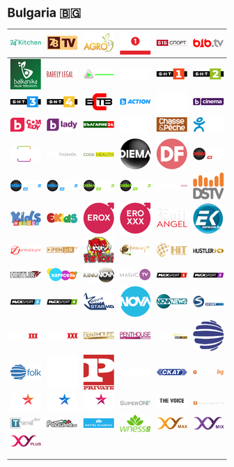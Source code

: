 # Bulgaria 🇧🇬

| ![24-kitchen] | ![7-8-tv] | ![agro-tv] | ![b1b-action] | ![b1b-sport] | ![b1b-tv] |
|:---:|:---:|:---:|:---:|:---:|:---:|
| ![balkanika-music-television] | ![barely-legal-tv] | ![bg-muic-channel] | ![bloomberg-tv-bulgaria] | ![bnt-1] | ![bnt-2] |
| ![bnt-3] | ![bnt-4] | ![bstv] | ![btv-action] | ![btv] | ![btv-cinema] |
| ![btv-comedy] | ![btv-lady] | ![bulgaria-24] | ![bulgaria-on-air] | ![chasse-et-peche] | ![city-tv] |
| ![classical-harmony] | ![code-fashion] | ![code-health] | ![diema] | ![diema-family] | ![diema-sport-hd] |
| ![diema-sport2-4k] | ![diema-sport2-hd] | ![diema-sport3-4k] | ![diema-sport3-hd] | ![dorcel-xxx] | ![dstv] |
| ![ectv-kids] | ![ekids] | ![erox] | ![eroxxx] | ![evil-angel] | ![evrokom] |
| ![fantazzy-tv] | ![fen-folk-tv] | ![fix-and-foxi] | ![folklor-tv] | ![hit-mix-music] | ![hustler-hd] |
| ![hustler-tv] | ![karusel] | ![kino-nova] | ![magic-tv] | ![max-sport-1] | ![max-sport-2] |
| ![max-sport-3] | ![max-sport-4] | ![movie-star] | ![nova] | ![nova-news] | ![nova-sport] |
| ![passion-xxx-2] | ![passion-xxx] | ![penthouse-gold] | ![penthouse-passion] | ![penthouse-reality-tv-bang-bros] | ![planeta] |
| ![planeta-folk] | ![playboy-tv] | ![private-tv] | ![ring] | ![skat] | ![sportal] |
| ![star-channel] | ![star-crime] | ![star-life] | ![super-one] | ![the-voice] | ![this-is-bulgaria] |
| ![travel-tv] | ![tv-rodina] | ![unitel-classica] | ![wness-tv] | ![xy-max] | ![xy-mix] |
| ![xy-plus] | ![space] | ![space] | ![space] | ![space] | ![space] |
| ![space] | ![space] | ![space] | ![space] | ![space] | ![space] |


[24-kitchen]:24-kitchen-bg.png
[7-8-tv]:7-8-tv-bg.png
[agro-tv]:agro-tv-bg.png
[b1b-action]:b1b-action-bg.png
[b1b-sport]:b1b-sport-bg.png
[b1b-tv]:b1b-tv-bg.png
[balkanika-music-television]:balkanika-music-television-bg.png
[barely-legal-tv]:barely-legal-tv-bg.png
[bg-muic-channel]:bg-muic-channel-bg.png
[bloomberg-tv-bulgaria]:bloomberg-tv-bulgaria-bg.png
[bnt-1]:bnt-1-bg.png
[bnt-2]:bnt-2-bg.png
[bnt-3]:bnt-3-bg.png
[bnt-4]:bnt-4-bg.png
[bstv]:bstv-bg.png
[btv-action]:btv-action-bg.png
[btv]:btv-bg.png
[btv-cinema]:btv-cinema-bg.png
[btv-comedy]:btv-comedy-bg.png
[btv-lady]:btv-lady-bg.png
[bulgaria-24]:bulgaria-24-bg.png
[bulgaria-on-air]:bulgaria-on-air-bg.png
[chasse-et-peche]:chasse-et-peche-bg.png
[city-tv]:city-tv-bg.png
[classical-harmony]:classical-harmony-bg.png
[code-fashion]:code-fashion-bg.png
[code-health]:code-health-bg.png
[diema]:diema-bg.png
[diema-family]:diema-family-bg.png
[diema-sport-hd]:diema-sport-hd-bg.png
[diema-sport2-4k]:diema-sport2-4k-bg.png
[diema-sport2-hd]:diema-sport2-hd-bg.png
[diema-sport3-4k]:diema-sport3-4k-bg.png
[diema-sport3-hd]:diema-sport3-hd-bg.png
[dorcel-xxx]:dorcel-xxx-bg.png
[dstv]:dstv-bg.png
[ectv-kids]:ectv-kids-bg.png
[ekids]:ekids-bg.png
[erox]:erox-bg.png
[eroxxx]:eroxxx-bg.png
[evil-angel]:evil-angel-bg.png
[evrokom]:evrokom-bg.png
[fantazzy-tv]:fantazzy-tv-bg.png
[fen-folk-tv]:fen-folk-tv-bg.png
[fix-and-foxi]:fix-and-foxi-bg.png
[folklor-tv]:folklor-tv-bg.png
[hit-mix-music]:hit-mix-music-bg.png
[hustler-hd]:hustler-hd-bg.png
[hustler-tv]:hustler-tv-bg.png
[karusel]:karusel-bg.png
[kino-nova]:kino-nova-bg.png
[magic-tv]:magic-tv-bg.png
[max-sport-1]:max-sport-1-bg.png
[max-sport-2]:max-sport-2-bg.png
[max-sport-3]:max-sport-3-bg.png
[max-sport-4]:max-sport-4-bg.png
[movie-star]:movie-star-bg.png
[nova]:nova-bg.png
[nova-news]:nova-news-bg.png
[nova-sport]:nova-sport-bg.png
[passion-xxx-2]:passion-xxx-2-bg.png
[passion-xxx]:passion-xxx-bg.png
[penthouse-gold]:penthouse-gold-bg.png
[penthouse-passion]:penthouse-passion-bg.png
[penthouse-reality-tv-bang-bros]:penthouse-reality-tv-bang-bros-bg.png
[planeta]:planeta-bg.png
[planeta-folk]:planeta-folk-bg.png
[playboy-tv]:playboy-tv-bg.png
[private-tv]:private-tv-bg.png
[ring]:ring-bg.png
[skat]:skat-bg.png
[sportal]:sportal-bg.png
[star-channel]:star-channel-bg.png
[star-crime]:star-crime-bg.png
[star-life]:star-life-bg.png
[super-one]:super-one-bg.png
[the-voice]:the-voice-bg.png
[this-is-bulgaria]:this-is-bulgaria-bg.png
[travel-tv]:travel-tv-bg.png
[tv-rodina]:tv-rodina-bg.png
[unitel-classica]:unitel-classica-bg.png
[wness-tv]:wness-tv-bg.png
[xy-max]:xy-max-bg.png
[xy-mix]:xy-mix-bg.png
[xy-plus]:xy-plus-bg.png

[space]:../../misc/space-1500.png "Space"

